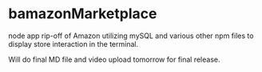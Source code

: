 # bamazonMarketplace
node app rip-off of Amazon utilizing mySQL and various other npm files to display store interaction in the terminal.

Will do final MD file and video upload tomorrow for final release.